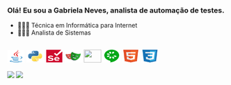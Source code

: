### Olá! Eu sou a Gabriela Neves, analista de automação de testes.
- 👩🏽‍🎓 Técnica em Informática para Internet
- 👩🏽‍🎓 Analista de Sistemas
  
<br>
<div>
<!--   <a href="https://github.com/GabrielaNeves">
  <img height="160em" src="https://github-readme-stats.vercel.app/api?username=GabrielaNeves&show_icons=true&theme=dracula&include_all_commits=true&count_private=true"/> -->

  <img height="30" width="40" src="https://raw.githubusercontent.com/devicons/devicon/master/icons/java/java-original.svg">
  <img height="30" width="40" src="https://raw.githubusercontent.com/devicons/devicon/master/icons/python/python-original.svg">
  <img height="30" width="40" src="https://raw.githubusercontent.com/devicons/devicon/master/icons/selenium/selenium-original.svg">
  <img height="30" width="40" src="https://raw.githubusercontent.com/devicons/devicon/master/icons/playwright/playwright-original.svg">
  <img height="30" width="40" src="https://www.svgrepo.com/show/374049/robotframework.svg">
  <img height="30" width="40" src="https://raw.githubusercontent.com/devicons/devicon/master/icons/cucumber/cucumber-plain.svg">
  <img height="30" width="40" src="https://raw.githubusercontent.com/devicons/devicon/master/icons/html5/html5-original.svg">
  <img height="30" width="40" src="https://raw.githubusercontent.com/devicons/devicon/master/icons/css3/css3-original.svg">
  
</div>
  
<br>

<div>
<a href = "mailto:gabrielasantosneves11@gmail.com"><img src="https://img.shields.io/badge/-Gmail-%23333?style=for-the-badge&logo=gmail&logoColor=white" target="_blank"></a>
<a href="https://www.linkedin.com/in/gabrielanvs" target="_blank"><img src="https://img.shields.io/badge/-LinkedIn-%230077B5?style=for-the-badge&logo=linkedin&logoColor=white" target="_blank"></a>
</div>
